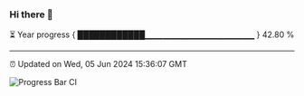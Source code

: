 ### Hi there 👋

⏳ Year progress { ████████████▁▁▁▁▁▁▁▁▁▁▁▁▁▁▁▁▁▁ } 42.80 %

---

⏰ Updated on Wed, 05 Jun 2024 15:36:07 GMT

![Progress Bar CI](https://github.com/IshwaranRudhara/GIT-ACTION/workflows/Progress%20Bar%20CI/badge.svg)
